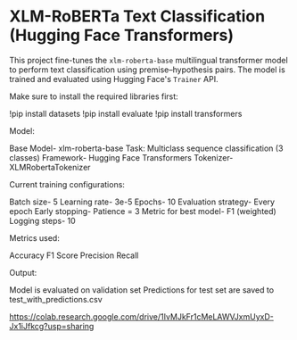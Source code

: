 # XLM-RoBERTa Text Classification (Hugging Face Transformers)

This project fine-tunes the `xlm-roberta-base` multilingual transformer model to perform text classification using premise–hypothesis pairs. The model is trained and evaluated using Hugging Face's `Trainer` API.

Make sure to install the required libraries first:

!pip install datasets
!pip install evaluate
!pip install transformers

Model:

Base Model- xlm-roberta-base
Task: Multiclass sequence classification (3 classes)
Framework- Hugging Face Transformers
Tokenizer- XLMRobertaTokenizer

Current training configurations:

Batch size-	5
Learning rate-	3e-5
Epochs-	10
Evaluation strategy-	Every epoch
Early stopping-	Patience = 3
Metric for best model-	F1 (weighted)
Logging steps-	10

Metrics used:

Accuracy
F1 Score
Precision
Recall

Output:

Model is evaluated on validation set
Predictions for test set are saved to test_with_predictions.csv


https://colab.research.google.com/drive/1IvMJkFr1cMeLAWVJxmUyxD-Jx1iJfkcg?usp=sharing
